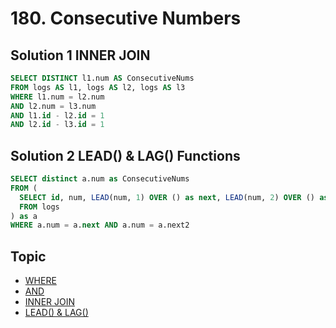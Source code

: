 # 180. Consecutive Numbers

## Solution 1 INNER JOIN

```sql
SELECT DISTINCT l1.num AS ConsecutiveNums
FROM logs AS l1, logs AS l2, logs AS l3
WHERE l1.num = l2.num
AND l2.num = l3.num
AND l1.id - l2.id = 1
AND l2.id - l3.id = 1
```

## Solution 2 LEAD() & LAG() Functions

```sql
SELECT distinct a.num as ConsecutiveNums
FROM (
  SELECT id, num, LEAD(num, 1) OVER () as next, LEAD(num, 2) OVER () as next2
  FROM logs
) as a
WHERE a.num = a.next AND a.num = a.next2
```


## Topic
- [WHERE](../../tutorials/syntax.md/#where-clause)
- [AND](../../tutorials/syntax.md/#and--or-clause)
- [INNER JOIN](../../tutorials/syntax.md/#self-join)
- [LEAD() & LAG()](../../tutorials/syntax.md/)